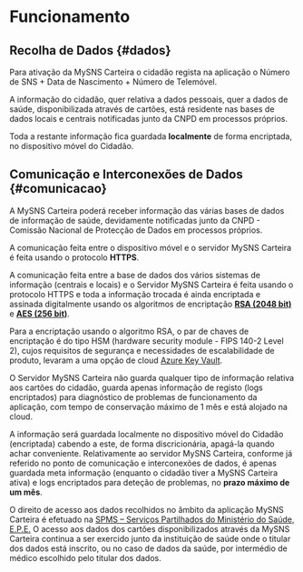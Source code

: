 # Funcionamento

## Recolha de Dados {#dados}

Para ativação da MySNS Carteira o cidadão regista na aplicação o Número de SNS + Data de Nascimento + Número de Telemóvel.

A informação do cidadão, quer relativa a dados pessoais, quer a dados de saúde, disponibilizada através de cartões, está residente nas bases de dados locais e centrais notificadas junto da CNPD em processos próprios.

Toda a restante informação fica guardada **localmente** de forma encriptada, no dispositivo móvel do Cidadão.

## Comunicação e Interconexões de Dados {#comunicacao}

A MySNS Carteira poderá receber informação das várias bases de dados de informação de saúde, devidamente notificadas junto da CNPD - Comissão Nacional de Protecção de Dados em processos próprios.

A comunicação feita entre o dispositivo móvel e o servidor MySNS Carteira é feita usando o protocolo **HTTPS**.

A comunicação feita entre a base de dados dos vários sistemas de informação \(centrais e locais\) e o Servidor MySNS Carteira é feita usando o protocolo HTTPS e toda a informação trocada é ainda encriptada e assinada digitalmente usando os algoritmos de encriptação [**RSA \(2048 bit\)**](https://www.emc.com/emc-plus/rsa-labs/standards-initiatives/pkcs-rsa-cryptography-standard.htm) e [**AES \(256 bit\)**](http://aesencryption.net/).

Para a encriptação usando o algoritmo RSA, o par de chaves de encriptação é do tipo HSM \(hardware security module - FIPS 140-2 Level 2\), cujos requisitos de segurança e necessidades de escalabilidade de produto, levaram a uma opção de cloud [Azure Key Vault](https://azure.microsoft.com/en-us/services/key-vault).

O Servidor MySNS Carteira não guarda qualquer tipo de informação relativa aos cartões do cidadão, guarda apenas informação de registo \(logs encriptados\) para diagnóstico de problemas de funcionamento da aplicação, com tempo de conservação máximo de 1 mês e está alojado na cloud.

A informação será guardada localmente no dispositivo móvel do Cidadão \(encriptada\) cabendo a este, de forma discricionária, apagá-la quando achar conveniente. Relativamente ao servidor MySNS Carteira, conforme já referido no ponto de comunicação e interconexões de dados, é apenas guardada meta informação \(enquanto o cidadão tiver a MySNS Carteira ativa\) e logs encriptados para deteção de problemas, no **prazo máximo de um mês**.

O direito de acesso aos dados recolhidos no âmbito da aplicação MySNS Carteira é efetuado na [SPMS – Serviços Partilhados do Ministério do Saúde, E.P.E.](https://spms.min-saude.pt) O acesso aos dados dos cartões disponibilizados através da MySNS Carteira continua a ser exercido junto da instituição de saúde onde o titular dos dados está inscrito, ou no caso de dados da saúde, por intermédio de médico escolhido pelo titular dos dados.

